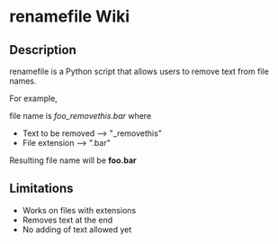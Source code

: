 # renamefile Wiki

## Description
renamefile is a Python script that allows users to remove text from file names.

For example, 

file name is *foo_removethis.bar* where
* Text to be removed --> "_removethis"
* File extension --> ".bar"

Resulting file name will be **foo.bar**

## Limitations

* Works on files with extensions
* Removes text at the end
* No adding of text allowed yet
